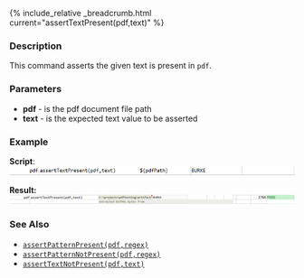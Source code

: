 {% include_relative _breadcrumb.html current="assertTextPresent(pdf,text)" %}


### Description
This command asserts the given text is present in `pdf`.


### Parameters
- **pdf** \- is the pdf document file path
- **text** \- is the expected text value to be asserted


### Example
**Script**:<br/>
![script](image/assertTextPresent_01.png)

**Result:**<br/>
![output](image/assertTextPresent_02.png)


### See Also
- [`assertPatternPresent(pdf,regex)`](assertPatternPresent(pdf,regex))
- [`assertPatternNotPresent(pdf,regex)`](assertPatternNotPresent(pdf,regex))
- [`assertTextNotPresent(pdf,text)`](assertTextNotPresent(pdf,text))
